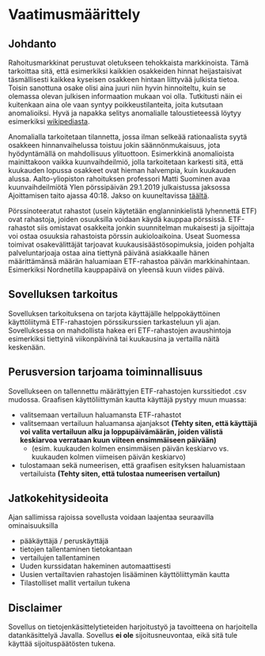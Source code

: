 # Vaatimusmäärittely

## Johdanto

Rahoitusmarkkinat perustuvat oletukseen tehokkaista markkinoista. Tämä tarkoittaa sitä, että esimerkiksi kaikkien osakkeiden hinnat heijastaisivat täsmällisesti kaikkea kyseisen osakkeen hintaan liittyvää julkista tietoa. Toisin sanottuna osake olisi aina juuri niin hyvin hinnoiteltu, kuin se olemassa olevan julkisen informaation mukaan voi olla. Tutkitusti näin ei kuitenkaan aina ole vaan syntyy poikkeustilanteita, joita kutsutaan anomalioiksi. Hyvä ja napakka selitys anomalialle taloustieteessä löytyy esimerkiksi [wikipediasta](https://fi.wikipedia.org/wiki/Anomalia_(taloustiede)).

Anomalialla tarkoitetaan tilannetta, jossa ilman selkeää rationaalista syytä osakkeen hinnanvaihelussa toistuu jokin säännönmukaisuus, jota hyödyntämällä on mahdollisuus ylituottoon. Esimerkkinä anomalioista mainittakoon vaikka kuunvaihdeilmiö, jolla tarkoitetaan karkesti sitä, että kuukauden lopussa osakkeet ovat hieman halvempia, kuin kuukauden alussa. Aalto-yliopiston rahoituksen professori Matti Suominen avaa kuunvaihdeilmiötä Ylen pörssipäivän 29.1.2019 julkaistussa jaksossa Ajoittamisen taito ajassa 40:18. Jakso on kuuneltavissa [täältä](https://areena.yle.fi/1-50044492#autoplay=true).

Pörssinoteeratut rahastot (usein käytetään englanninkielistä lyhennettä ETF) ovat rahastoja, joiden osuuksilla voidaan käydä kauppaa pörssissä. ETF-rahastot siis omistavat osakkeita jonkin suunnitelman mukaisesti ja sijoittaja voi ostaa osuuksia rahastoista pörssin aukioloaikoina. Useat Suomessa toimivat osakevälittäjät tarjoavat kuukausisäästösopimuksia, joiden pohjalta palveluntarjoaja ostaa aina tiettynä päivänä asiakkaalle hänen määrittämänsä määrän haluamiaan ETF-rahastoa päivän markkinahintaan. Esimerkiksi Nordnetilla kauppapäivä on yleensä kuun viides päivä.

## Sovelluksen tarkoitus

Sovelluksen tarkoituksena on tarjota käyttäjälle helppokäyttöinen käyttöliitymä ETF-rahastojen pörssikurssien tarkasteluun yli ajan. Sovelluksessa on mahdollista hakea eri ETF-rahastojen avaushintoja esimerkiksi tiettyinä viikonpäivinä tai kuukausina ja vertailla näitä keskenään.

## Perusversion tarjoama toiminnallisuus

Sovellukseen on tallennettu määrättyjen ETF-rahastojen kurssitiedot .csv mudossa. Graafisen käyttöliittymän kautta käyttäjä pystyy muun muassa:

- valitsemaan vertailuun haluamansta ETF-rahastot
- valitsemaan vertailuun haluamansa ajanjaksot **(Tehty siten, että käyttäjä voi valita vertailuun alku  ja loppupäivämäärän, joiden välistä keskiarvoa verrataan kuun viiteen ensimmäiseen päivään)**
  - (esim. kuukauden kolmen ensimmäisen päivän keskiarvo vs. kuukauden kolmen viimeisen päivän keskiarvo)
- tulostamaan sekä numeerisen, että graafisen esityksen haluamistaan vertailuista **(Tehty siten, että tulostaa numeerisen vertailun)**

## Jatkokehitysideoita

Ajan sallimissa rajoissa sovellusta voidaan laajentaa seuraavilla ominaisuuksilla

- pääkäyttäjä / peruskäyttäjä
- tietojen tallentaminen tietokantaan
- vertailujen tallentaminen
- Uuden kurssidatan hakeminen automaattisesti
- Uusien vertailtavien rahastojen lisääminen käyttöliittymän kautta
- Tilastolliset mallit vertailun tukena

## Disclaimer

Sovellus on tietojenkäsittelytieteiden harjoitustyö ja tavoitteena on harjoitella datankäsittelyä Javalla. Sovellus **ei ole** sijoitusneuvontaa, eikä sitä tule käyttää sijoituspäätösten tukena.
